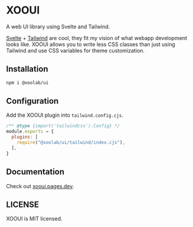 # XOOUI

A web UI library using Svelte and Tailwind.


[Svelte](https://svelte.dev) + [Tailwind](https://tailwindcss.com) are cool, they fit my vision of what webapp development looks like. XOOUI allows you to write less CSS classes than just using Tailwind and use CSS variables for theme customization.

## Installation

```bash
npm i @xoolab/ui
```

## Configuration

Add the XOOUI plugin into `tailwind.config.cjs`.

```js
/** @type {import('tailwindcss').Config} */
module.exports = {
  plugins: [
    require("@xoolab/ui/tailwind/index.cjs"),
  ],
}
```

## Documentation

Check out [xooui.pages.dev](https://xooui.pages.dev).

## LICENSE

XOOUI is MIT licensed.